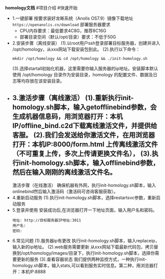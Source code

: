 **homology文档**
#项目介绍
#快速开始
- 1.一键部署
	按要求装好龙晰系统（Anolis OS7.9）镜像下载地址`https://openanolis.cn/download`
	部署服务器要求
	- CPU内存要求：最低要求4C8G，推荐8C16G
	- 部署目录空间（默认/opt/目录）要求：不低于50G
- 2.安装步骤（离线安装）
	(1).以root用户ssh登录部署目标服务器，创建并进入 /opt/homology，从xxx网站下载安装包到此。
	(2).执行以下命令：
	```shell
	mkdir /opt/homology && cd /opt/homology && ./init-homology.sh
	```
    (3).选择startall初始化机器，这里需要你输入服务器的ip地址。安装脚本默认使用 /opt/homology 目录作为安装目录，homology 的配置文件、数据及日志等均存放在该安装目录。
- 3.激活步骤（离线激活）
	(1).重新执行init-homology.sh脚本，输入getofflinebind参数，会生成机器信息码，用浏览器打开：本机IP/offline_bind.c2d下载离线激活文件，并提供给客服。
	(2).我们会发送给你激活文件，在用浏览器打开：本机IP:8000/form.html 上传离线激活文件（不可重复上传，多次上传请更换文件名），
	(3).执行init-homology.sh脚本，输入offlinebind参数，然后在输入刚刚的离线激活文件名。
	-----
	激活步骤（在线激活）
	确保机器有外网，执行init-homology.sh脚本，输入onlinebind然后输入激活码（激活码可咨询客服获取）。
- 4.重新启动服务
	(1).执行init-homology.sh脚本，选择restartsvc参数，重新启动服务
- 5.登录并使用
	安装成功后,在浏览器打开一下地址页面，输入用户名和密码。
	```
	地址: http://目标服务器IP地址:3011
	用户名: 
	密码: 
	```
- 6.常见问题
	(1).服务器ip有更改
	执行init-homology.sh脚本，输入replaceip，输入新的ip地址。
	(2).web服务需要更新
	从xxx网站下载最新代码包，拷贝替换到/opt/homology/images/目录下，执行init-homology.sh脚本，选择你需要更新的服务
	(3).查看容器状态
	我们提供两种监控方式，一种执行init-homology.sh脚本，输入stats,可以看到服务实时信息。第二种，用浏览器打开：本机IP:8888